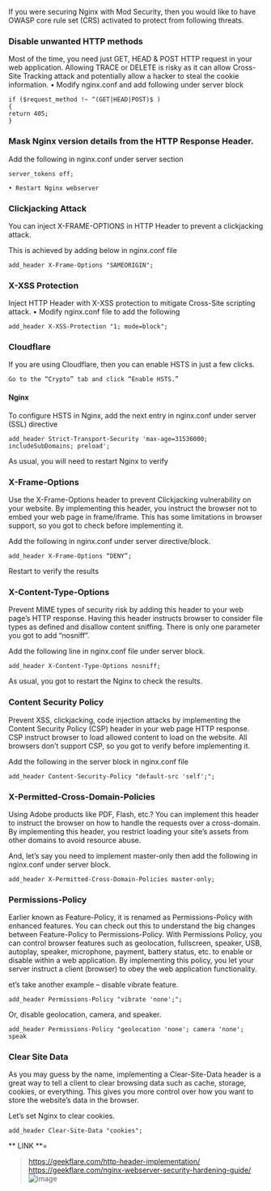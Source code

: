 If you were securing Nginx with Mod Security, then you would like to have OWASP core rule set (CRS) activated to protect from following threats.

### Disable unwanted HTTP methods
Most of the time, you need just GET, HEAD & POST HTTP request in your web application. Allowing TRACE or DELETE is risky as it can allow Cross-Site Tracking attack and potentially allow a hacker to steal the cookie information.
	• Modify nginx.conf and add following under server block
````
if ($request_method !~ ^(GET|HEAD|POST)$ ) 
{
return 405; 
}
````

### Mask Nginx version details from the HTTP Response Header.
Add the following in nginx.conf under server section
```
server_tokens off;
````
	• Restart Nginx webserver

### Clickjacking Attack
You can inject X-FRAME-OPTIONS in HTTP Header to prevent a clickjacking attack.

This is achieved by adding below in nginx.conf file
````
add_header X-Frame-Options "SAMEORIGIN";
````
### X-XSS Protection
Inject HTTP Header with X-XSS protection to mitigate Cross-Site scripting attack.
	• Modify nginx.conf file to add the following
````
add_header X-XSS-Protection "1; mode=block";
````
### Cloudflare
If you are using Cloudflare, then you can enable HSTS in just a few clicks.
````
Go to the “Crypto” tab and click “Enable HSTS.”
````
#### Nginx
To configure HSTS in Nginx, add the next entry in nginx.conf under server (SSL) directive
````
add_header Strict-Transport-Security 'max-age=31536000; includeSubDomains; preload';
````
As usual, you will need to restart Nginx to verify

### X-Frame-Options

Use the X-Frame-Options header to prevent Clickjacking vulnerability on your website. By implementing this header, you instruct the browser not to embed your web page in frame/iframe. This has some limitations in browser support, so you got to check before implementing it.

Add the following in nginx.conf under server directive/block.
````
add_header X-Frame-Options “DENY”;
````
Restart to verify the results

### X-Content-Type-Options

Prevent MIME types of security risk by adding this header to your web page’s HTTP response. Having this header instructs browser to consider file types as defined and disallow content sniffing. There is only one parameter you got to add “nosniff”.

Add the following line in nginx.conf file under server block.
````
add_header X-Content-Type-Options nosniff;
````
As usual, you got to restart the Nginx to check the results.

### Content Security Policy

Prevent XSS, clickjacking, code injection attacks by implementing the Content Security Policy (CSP) header in your web page HTTP response. CSP instruct browser to load allowed content to load on the website.
All browsers don’t support CSP, so you got to verify before implementing it.

Add the following in the server block in nginx.conf file
````
add_header Content-Security-Policy "default-src 'self';";
````
### X-Permitted-Cross-Domain-Policies

Using Adobe products like PDF, Flash, etc.?
You can implement this header to instruct the browser on how to handle the requests over a cross-domain. By implementing this header, you restrict loading your site’s assets from other domains to avoid resource abuse.

And, let’s say you need to implement master-only then add the following in nginx.conf under server block.
````
add_header X-Permitted-Cross-Domain-Policies master-only;
````

### Permissions-Policy

Earlier known as Feature-Policy, it is renamed as Permissions-Policy with enhanced features. You can check out this to understand the big changes between Feature-Policy to Permissions-Policy.
With Permissions Policy, you can control browser features such as geolocation, fullscreen, speaker, USB, autoplay, speaker, microphone, payment, battery status, etc. to enable or disable within a web application. By implementing this policy, you let your server instruct a client (browser) to obey the web application functionality.

et’s take another example – disable vibrate feature.
````
add_header Permissions-Policy "vibrate 'none';";
````
Or, disable geolocation, camera, and speaker.
````
add_header Permissions-Policy "geolocation 'none'; camera 'none'; speak
````

### Clear Site Data

As you may guess by the name, implementing a Clear-Site-Data header is a great way to tell a client to clear browsing data such as cache, storage, cookies, or everything. This gives you more control over how you want to store the website’s data in the browser.

Let’s set Nginx to clear cookies.
````
add_header Clear-Site-Data "cookies";
````

** LINK **=
> https://geekflare.com/http-header-implementation/
> https://geekflare.com/nginx-webserver-security-hardening-guide/
![image](https://user-images.githubusercontent.com/71556060/199497858-12ae079d-bb4b-434e-b52d-0b9e8fa2fecf.png)
